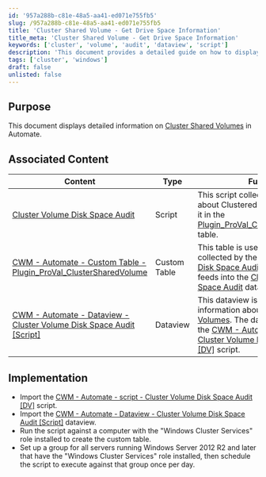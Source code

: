 ```yaml
---
id: '957a288b-c81e-48a5-aa41-ed071e755fb5'
slug: /957a288b-c81e-48a5-aa41-ed071e755fb5
title: 'Cluster Shared Volume - Get Drive Space Information'
title_meta: 'Cluster Shared Volume - Get Drive Space Information'
keywords: ['cluster', 'volume', 'audit', 'dataview', 'script']
description: 'This document provides a detailed guide on how to display information about Cluster Shared Volumes in ConnectWise Automate, including the implementation of associated scripts and dataviews for effective monitoring and reporting.'
tags: ['cluster', 'windows']
draft: false
unlisted: false
---
```


## Purpose

This document displays detailed information on [Cluster Shared Volumes](https://www.minitool.com/lib/cluster-shared-volume.html) in Automate.

## Associated Content

| Content                                                                                                            | Type         | Function                                                                                                                                                                                                                                                                                    |
| ------------------------------------------------------------------------------------------------------------------ | ------------ | ------------------------------------------------------------------------------------------------------------------------------------------------------------------------------------------------------------------------------------------------------------------------------------------- |
| [Cluster Volume Disk Space Audit](/docs/cbd9495c-f2a7-44f1-9f84-55cfa1ac1490)                                      | Script       | This script collects information about Clustered Volumes and stores it in the [Plugin_ProVal_ClusterSharedVolume](/docs/dcf0c0e1-7201-4008-a1ad-98fd0a80c138) table.                                                                                                                        |
| [CWM - Automate - Custom Table - Plugin_ProVal_ClusterSharedVolume](/docs/dcf0c0e1-7201-4008-a1ad-98fd0a80c138)    | Custom Table | This table is used to store the data collected by the [Cluster Volume Disk Space Audit](/docs/cbd9495c-f2a7-44f1-9f84-55cfa1ac1490) script, which feeds into the [Cluster Volume Disk Space Audit](/docs/99dc53c5-ca74-4988-815a-0a1ad3fad8eb) dataview.                                    |
| [CWM - Automate - Dataview - Cluster Volume Disk Space Audit [Script]](/docs/99dc53c5-ca74-4988-815a-0a1ad3fad8eb) | Dataview     | This dataview is required to display information about [Cluster Shared Volumes](https://www.minitool.com/lib/cluster-shared-volume.html). The data is populated by the [CWM - Automate - script - Cluster Volume Disk Space Audit [DV]](/docs/cbd9495c-f2a7-44f1-9f84-55cfa1ac1490) script. |

## Implementation

- Import the [CWM - Automate - script - Cluster Volume Disk Space Audit [DV]](/docs/cbd9495c-f2a7-44f1-9f84-55cfa1ac1490) script.
- Import the [CWM - Automate - Dataview - Cluster Volume Disk Space Audit [Script]](/docs/99dc53c5-ca74-4988-815a-0a1ad3fad8eb) dataview.
- Run the script against a computer with the "Windows Cluster Services" role installed to create the custom table.
- Set up a group for all servers running Windows Server 2012 R2 and later that have the "Windows Cluster Services" role installed, then schedule the script to execute against that group once per day.